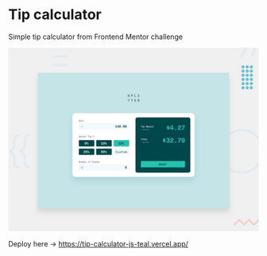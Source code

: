 # Tip calculator

Simple tip calculator from Frontend Mentor challenge

![Design preview for the Tip calculator app coding challenge](./design/desktop-preview.jpg)

Deploy here -> https://tip-calculator-js-teal.vercel.app/
